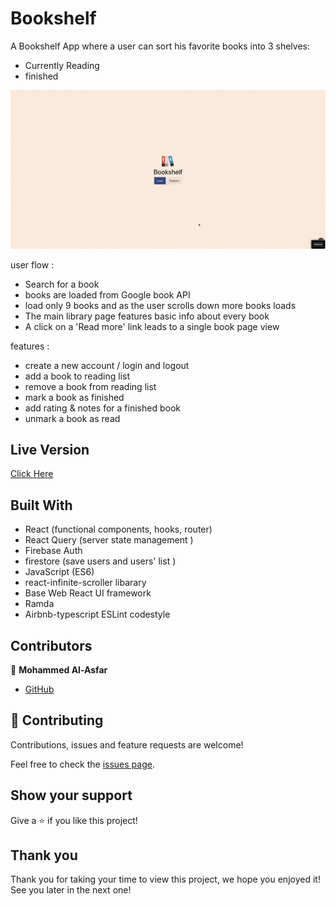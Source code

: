 # Bookshelf

A Bookshelf App where a user can sort his favorite books into 3 shelves:

- Currently Reading
- finished

![aoe](./ezgif.gif)

user flow :

- Search for a book
- books are loaded from Google book API
- load only 9 books and as the user scrolls down more books loads
- The main library page features basic info about every book
- A click on a 'Read more' link leads to a single book page view

features :

- create a new account / login and logout
- add a book to reading list
- remove a book from reading list
- mark a book as finished
- add rating & notes for a finished book
- unmark a book as read

## Live Version

[Click Here](https://bookshelf-20695.web.app/)

## Built With

- React (functional components, hooks, router)
- React Query (server state management )
- Firebase Auth
- firestore (save users and users' list )
- JavaScript (ES6)
- react-infinite-scroller libarary
- Base Web React UI framework
- Ramda
- Airbnb-typescript ESLint codestyle

## Contributors

👤 **Mohammed Al-Asfar**

- [GitHub](https://github.com/elasfarc)

## 🤝 Contributing

Contributions, issues and feature requests are welcome!

Feel free to check the [issues page](issues/).

## Show your support

Give a ⭐️ if you like this project!

## Thank you

Thank you for taking your time to view this project, we hope you enjoyed it! See you later in the next one!
